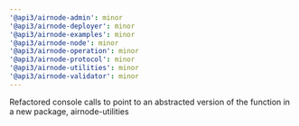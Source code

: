 ```yaml
---
'@api3/airnode-admin': minor
'@api3/airnode-deployer': minor
'@api3/airnode-examples': minor
'@api3/airnode-node': minor
'@api3/airnode-operation': minor
'@api3/airnode-protocol': minor
'@api3/airnode-utilities': minor
'@api3/airnode-validator': minor
---
```


Refactored console calls to point to an abstracted version of the function in a new package, airnode-utilities
